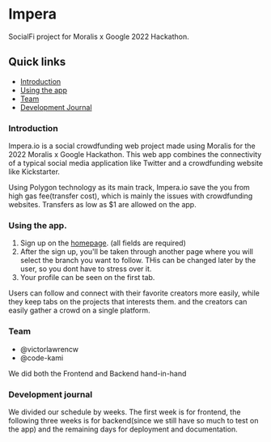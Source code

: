 # Impera
SocialFi project for Moralis x Google 2022 Hackathon.

## Quick links
- [Introduction](https://github.com/victorlawrencw/Impera#introduction)
- [Using the app](https://github.com/victorlawrencw/Impera#using-the-app)
- [Team](https://github.com/victorlawrencw/Impera#team)
- [Development Journal](https://github.com/victorlawrencw/Impera#development-journal)

### Introduction
Impera.io is a social crowdfunding web project made using Moralis for the 2022 Moralis x Google Hackathon. This web app combines the connectivity of a typical social media application like Twitter and a crowdfunding website like Kickstarter.

Using Polygon technology as its main track, Impera.io save the you from high gas fee(transfer cost), which is mainly the issues with crowdfunding websites. Transfers as low as $1 are allowed on the app.

### Using the app.
1. Sign up on the [homepage](https://victorlawrencw.github.io/Impera). (all fields are required)
2. After the sign up, you'll be taken through another page where you will select the branch you want to follow. THis can be changed later by the user, so you dont have to stress over it.
3. Your profile can be seen on the first tab.

Users can follow and connect with their favorite creators more easily, while they keep tabs on the projects that interests them. and the creators can easily gather a crowd on a single platform.

### Team
* @victorlawrencw
* @code-kami

We did both the Frontend and Backend hand-in-hand

### Development journal
We divided our schedule by weeks. The first week is for frontend, the following three weeks is for backend(since we still have so much to test on the app) and the remaining days for deployment and documentation.
